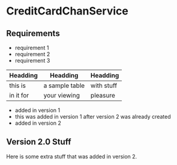 # CreditCardChanService

## Requirements
- requirement 1
- requirement 2 
- requirement 3

| Headding | Headding | Headding |
| -------- | -------- | -------- |
| this is  | a sample table  | with stuff |
| in it for | your viewing | pleasure |

- added in version 1
- this was added in version 1 after version 2 was already created
- added in version 2


## Version 2.0 Stuff

Here is some extra stuff that was added in version 2.
